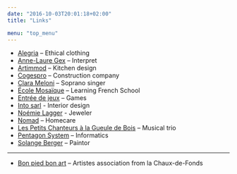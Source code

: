 ```yaml
---
date: "2016-10-03T20:01:18+02:00"
title: "Links"

menu: "top_menu"
---
```

* [Alegria](http://www.alegria-mode.ch/) – Ethical clothing
* [Anne-Laure Gex](http://annelauregex.ch/) – Interpret
* [Artimmod](http://www.artimmod.ch/) – Kitchen design
* [Cogespro](http://www.cogespro.ch/) – Construction company
* [Clara Meloni](http://www.clarameloni.com/) –  Soprano singer
* [École Mosaïque](http://ecolemosaique.ch/) – Learning French School
* [Entrée de jeux](http://www.entree-de-jeux.ch) – Games
* [Into sarl](http://www.intosarl.ch/) - Interior design
* [Noémie Lagger](http://noemielagger.ch/) - Jeweler
* [Nomad](http://www.nomad-ne.ch/) – Homecare
* [Les Petits Chanteurs à la Gueule de Bois](https://www.pcgb.ch/) – Musical trio
* [Pentagon System](http://www.pentagon-system.ch/) – Informatics
* [Solange Berger](http://art-berger.ch/) – Paintor

_____________________________
* [Bon pied bon art](http://bonpiedbonart.ch/visites-a-l-annee/rebecca-meier/) – Artistes association from la Chaux-de-Fonds


